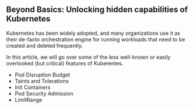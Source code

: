 ## Beyond Basics: Unlocking hidden capabilities of Kubernetes ##

Kubernetes has been widely adopted, and many organizations use it as their de-facto orchestration engine for running workloads that need to be created and deleted frequently.

In this article, we will go over some of the less well-known or easily overlooked (but critical) features of Kuberentes.

- Pod Disruption Budget
- Taints and Tolerations
- Init Containers
- Pod Security Admission
- LimitRange
